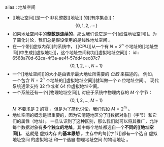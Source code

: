 alias:: 地址空间

- [[地址空间]]是一个 非负整数[[地址]] 的[[有序集合]]：
  $$\{ 0, 1,2, .\cdots \}$$
- 如果地址空间中的**整数是连续的**，那么我们说它是一个[[线性地址空间]]。为了简化讨论，我们总是假设使用的是线性地址空间 。
- 在一个带[[虚拟内存]]的系统中， [[CPU]]从一个有 $N=2^n$ 个地址的[[地址空间]]中生成[[虚拟地址]]，这个地址空间称为[[虚拟地址空间]]：
  id:: 6568a70d-62ca-4f3a-ae4f-57dd4cec87c7
  $$\{ 0,1,2,\cdots, N-1\}$$
- 一个[[地址空间]]的大小是由表示最大地址所需要的 *位数* 来描述的。
  例如，一个包含 $N=2^n$ 个地址的[[虚拟地址空间]]就叫做一个 $n$ 位地址空间 。 
  现代系统通常支持 32 位或者 64 位虚拟地址空间。
- 一个系统还有一个[[物理地址空间]], 对应于系统中物理内存的 $M$ 个字节：
  $$\{ 0,1,2, … ,M -1\}$$
  $M$ 不要求是 2 的幂 ，但是为了简化讨论，我们假设 $M = 2^m$ 。
- 地址空间的概念是很重要的，因为它清楚地区分了[[数据对象]]（字节）和它们的属性（地址）。
  一旦认识到了这种区别，那么我们就可以将其推广，允许每个数据对象有**多个独立的地址**，其中每个地址都选自一个**不同的[[地址空间]]**。 这就是 虚拟内存 的**基本思想** 。主存中的每[[字节]]都有一个选自 虚拟地址空间 的虚拟地址 和一个选自 物理地址空间 的物理地址 。